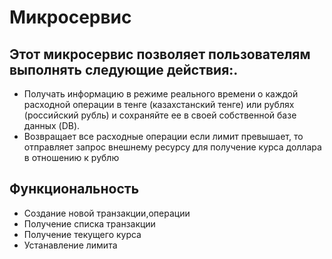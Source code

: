 # Микросервис
## Этот микросервис позволяет пользователям выполнять следующие действия:.

- Получать информацию в режиме реального времени о каждой расходной операции в тенге (казахстанский тенге) или рублях (российский рубль) и сохраняйте ее в своей собственной базе данных (DB).
- Возвращает все расходные операции если лимит превышает, то отправляет запрос внешнему ресурсу для получение курса доллара в отношению к рублю


## Функциональность

- Создание новой транзакции,операции
- Получение списка транзакции
- Получение текущего курса 
- Устанавление лимита

